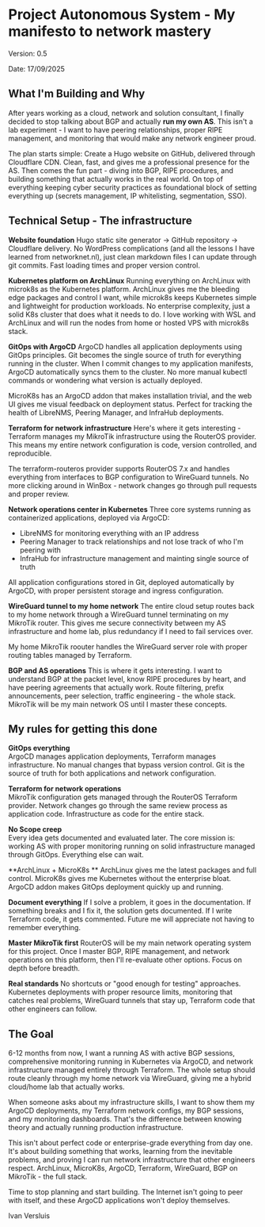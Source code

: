 # Project Autonomous System - My manifesto to network mastery 
Version: 0.5

Date: 17/09/2025

## What I'm Building and Why

After years working as a cloud, network and solution consultant, I finally decided to stop talking about BGP and actually **run my own AS**. This isn't a lab experiment - I want to have peering relationships, proper RIPE management, and monitoring that would make any network engineer proud.

The plan starts simple: Create a Hugo website on GitHub, delivered through Cloudflare CDN. Clean, fast, and gives me a professional presence for the AS. Then comes the fun part - diving into BGP, RIPE procedures, and building something that actually works in the real world. On top of everything keeping cyber security practices as foundational block of setting everything up (secrets management, IP whitelisting, segmentation, SSO).

## Technical Setup - The infrastructure

**Website foundation**
Hugo static site generator → GitHub repository → Cloudflare delivery. No WordPress complications (and all the lessons I have learned from networknet.nl), just clean markdown files I can update through git commits. Fast loading times and proper version control.

**Kubernetes platform on ArchLinux**
Running everything on ArchLinux with microk8s as the Kubernetes platform. ArchLinux gives me the bleeding edge packages and control I want, while microk8s keeps Kubernetes simple and lightweight for production workloads. No enterprise complexity, just a solid K8s cluster that does what it needs to do. I love working with WSL and ArchLinux and will run the nodes from home or hosted VPS with microk8s stack.

**GitOps with ArgoCD**
ArgoCD handles all application deployments using GitOps principles. Git becomes the single source of truth for everything running in the cluster. When I commit changes to my application manifests, ArgoCD automatically syncs them to the cluster. No more manual kubectl commands or wondering what version is actually deployed.

MicroK8s has an ArgoCD addon that makes installation trivial, and the web UI gives me visual feedback on deployment status. Perfect for tracking the health of LibreNMS, Peering Manager, and InfraHub deployments.

**Terraform for network infrastructure**
Here's where it gets interesting - Terraform manages my MikroTik infrastructure using the RouterOS provider. This means my entire network configuration is code, version controlled, and reproducible.

The terraform-routeros provider supports RouterOS 7.x and handles everything from interfaces to BGP configuration to WireGuard tunnels. No more clicking around in WinBox - network changes go through pull requests and proper review.

**Network operations center in Kubernetes**
Three core systems running as containerized applications, deployed via ArgoCD:
- LibreNMS for monitoring everything with an IP address
- Peering Manager to track relationships and not lose track of who I'm peering with  
- InfraHub for infrastructure management and mainting single source of truth

All application configurations stored in Git, deployed automatically by ArgoCD, with proper persistent storage and ingress configuration.

**WireGuard tunnel to my home network**
The entire cloud setup routes back to my home network through a WireGuard tunnel terminating on my MikroTik router. This gives me secure connectivity between my AS infrastructure and home lab, plus redundancy if I need to fail services over.

My home MikroTik roouter handles the WireGuard server role with proper routing tables managed by Terraform.

**BGP and AS operations**
This is where it gets interesting. I want to understand BGP at the packet level, know RIPE procedures by heart, and have peering agreements that actually work. Route filtering, prefix announcements, peer selection, traffic engineering - the whole stack. MikroTik will be my main network OS until I master these concepts.

## My rules for getting this done

**GitOps everything**  
ArgoCD manages application deployments, Terraform manages infrastructure. No manual changes that bypass version control. Git is the source of truth for both applications and network configuration.

**Terraform for network operations**  
MikroTik configuration gets managed through the RouterOS Terraform provider. Network changes go through the same review process as application code. Infrastructure as code for the entire stack.

**No Scope creep**  
Every idea gets documented and evaluated later. The core mission is: working AS with proper monitoring running on solid infrastructure managed through GitOps. Everything else can wait.

**ArchLinux + MicroK8s **
ArchLinux gives me the latest packages and full control. MicroK8s gives me Kubernetes without the enterprise bloat. ArgoCD addon makes GitOps deployment quickly up and running.

**Document everything**
If I solve a problem, it goes in the documentation. If something breaks and I fix it, the solution gets documented. If I write Terraform code, it gets commented. Future me will appreciate not having to remember everything.

**Master MikroTik first**
RouterOS will be my main network operating system for this project. Once I master BGP, RIPE management, and network operations on this platform, then I'll re-evaluate other options. Focus on depth before breadth.

**Real standards**
No shortcuts or "good enough for testing" approaches. Kubernetes deployments with proper resource limits, monitoring that catches real problems, WireGuard tunnels that stay up, Terraform code that other engineers can follow.

## The Goal

6-12 months from now, I want a running AS with active BGP sessions, comprehensive monitoring running in Kubernetes via ArgoCD, and network infrastructure managed entirely through Terraform. The whole setup should route cleanly through my home network via WireGuard, giving me a hybrid cloud/home lab that actually works.

When someone asks about my infrastructure skills, I want to show them my ArgoCD deployments, my Terraform network configs, my BGP sessions, and my monitoring dashboards. That's the difference between knowing theory and actually running production infrastructure.

This isn't about perfect code or enterprise-grade everything from day one. It's about building something that works, learning from the inevitable problems, and proving I can run network infrastructure that other engineers respect. ArchLinux, MicroK8s, ArgoCD, Terraform, WireGuard, BGP on MikroTik - the full stack.

Time to stop planning and start building. The Internet isn't going to peer with itself, and these ArgoCD applications won't deploy themselves.

Ivan Versluis

